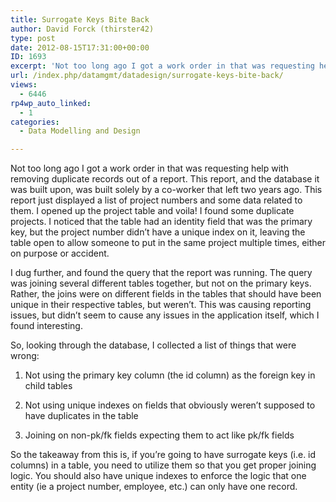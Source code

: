 ```yaml
---
title: Surrogate Keys Bite Back
author: David Forck (thirster42)
type: post
date: 2012-08-15T17:31:00+00:00
ID: 1693
excerpt: 'Not too long ago I got a work order in that was requesting help with removing duplicate records out of a report.  This report, and the database it was built upon, was built solely by a co-worker that left two years ago.  This report just displayed a lis&hellip;'
url: /index.php/datamgmt/datadesign/surrogate-keys-bite-back/
views:
  - 6446
rp4wp_auto_linked:
  - 1
categories:
  - Data Modelling and Design

---
```

Not too long ago I got a work order in that was requesting help with removing duplicate records out of a report. This report, and the database it was built upon, was built solely by a co-worker that left two years ago. This report just displayed a list of project numbers and some data related to them. I opened up the project table and voila! I found some duplicate projects. I noticed that the table had an identity field that was the primary key, but the project number didn’t have a unique index on it, leaving the table open to allow someone to put in the same project multiple times, either on purpose or accident.

I dug further, and found the query that the report was running. The query was joining several different tables together, but not on the primary keys. Rather, the joins were on different fields in the tables that should have been unique in their respective tables, but weren’t. This was causing reporting issues, but didn’t seem to cause any issues in the application itself, which I found interesting.

So, looking through the database, I collected a list of things that were wrong:
  
1. Not using the primary key column (the id column) as the foreign key in child tables
  
2. Not using unique indexes on fields that obviously weren’t supposed to have duplicates in the table
  
3. Joining on non-pk/fk fields expecting them to act like pk/fk fields

So the takeaway from this is, if you’re going to have surrogate keys (i.e. id columns) in a table, you need to utilize them so that you get proper joining logic. You should also have unique indexes to enforce the logic that one entity (ie a project number, employee, etc.) can only have one record.